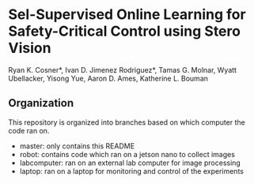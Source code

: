 # Sel-Supervised Online Learning for Safety-Critical Control using Stero Vision

Ryan K. Cosner*, Ivan D. Jimenez Rodriguez*, Tamas G. Molnar, Wyatt Ubellacker, Yisong Yue, Aaron D. Ames, Katherine L. Bouman


## Organization 

This repository is organized into branches based on which computer the code ran on. 
- master: only contains this README
- robot: contains code which ran on a jetson nano to collect images
- labcomputer: ran on an external lab computer for image processing
- laptop: ran on a laptop for monitoring and control of the experiments 
